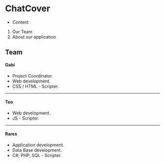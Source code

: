 # ChatCover

* Content
1. Our Team
2. About our application

## Team

#### Gabi
* Project Coordinator.
* Web development.
* CSS / HTML - Scripter.
---

#### Teo
* Web development.
* JS - Scripter.
---

#### Rares
* Application development.
* Data Base development.
* C#, PHP, SQL - Scripter.
